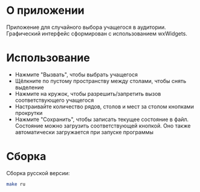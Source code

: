 
# О приложении

Приложение для случайного выбора учащегося в аудитории. Графический интерфейс сформирован с использованием wxWidgets.

# Использование

* Нажмите "Вызвать", чтобы выбрать учащегося
* Щёлкните по пустому пространству между столами, чтобы снять выделение
* Нажмите на кружок, чтобы разрешить/запретить вызов соответствующего учащегося
* Настраивайте количество рядов, столов и мест за столом кнопками прокрутки
* Нажмите "Сохранить", чтобы записать текущее состояние в файл. Состояние можно загрузить соответствующей кнопкой. Оно также автоматически загружается при запуске программы

# Сборка

Сборка русской версии:

```sh
make ru
```

